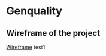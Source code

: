 # Genquality

## Wireframe of the project
[Wireframe](project_files/wireframes/wireframe.png)
test1 